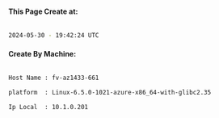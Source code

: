 
   
#### This Page Create at:

```bash

2024-05-30 - 19:42:24 UTC

```

#### Create By Machine:

```bash

Host Name : fv-az1433-661

platform  : Linux-6.5.0-1021-azure-x86_64-with-glibc2.35

Ip Local  : 10.1.0.201

```

